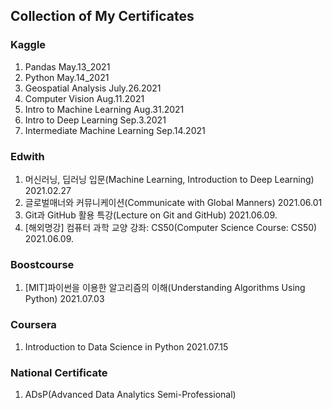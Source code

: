 Collection of My Certificates
---
### Kaggle
1. Pandas  May.13_2021
2. Python  May.14_2021
3. Geospatial Analysis July.26.2021
4. Computer Vision Aug.11.2021
5. Intro to Machine Learning Aug.31.2021
6. Intro to Deep Learning Sep.3.2021
7. Intermediate Machine Learning Sep.14.2021

### Edwith
1. 머신러닝, 딥러닝 입문(Machine Learning, Introduction to Deep Learning) 2021.02.27
2. 글로벌매너와 커뮤니케이션(Communicate with Global Manners) 2021.06.01
3. Git과 GitHub 활용 특강(Lecture on Git and GitHub) 2021.06.09.
4. [해외명강] 컴퓨터 과학 교양 강좌: CS50(Computer Science Course: CS50) 2021.06.09.

### Boostcourse
1. [MIT]파이썬을 이용한 알고리즘의 이해(Understanding Algorithms Using Python) 2021.07.03

### Coursera
1. Introduction to Data Science in Python 2021.07.15

### National Certificate
1. ADsP(Advanced Data Analytics Semi-Professional)
